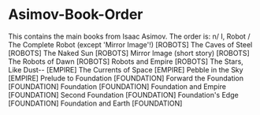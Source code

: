 # Asimov-Book-Order

This contains the main books from Isaac Asimov.
The order is:
n/ I, Robot / The Complete Robot (except 'Mirror Image'!) [ROBOTS]
The Caves of Steel [ROBOTS]
The Naked Sun [ROBOTS]
Mirror Image (short story) [ROBOTS]
The Robots of Dawn [ROBOTS]
Robots and Empire [ROBOTS]
The Stars, Like Dust-- [EMPIRE]
The Currents of Space [EMPIRE]
Pebble in the Sky [EMPIRE]
Prelude to Foundation [FOUNDATION]
Forward the Foundation [FOUNDATION]
Foundation [FOUNDATION]
Foundation and Empire [FOUNDATION]
Second Foundation [FOUNDATION]
Foundation's Edge [FOUNDATION]
Foundation and Earth [FOUNDATION]
